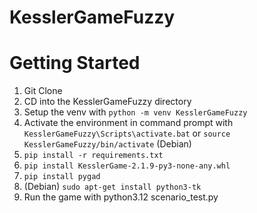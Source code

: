 # KesslerGameFuzzy

# Getting Started
1. Git Clone
2. CD into the KesslerGameFuzzy directory
3. Setup the venv with `python -m venv KesslerGameFuzzy`
3. Activate the environment in command prompt with `KesslerGameFuzzy\Scripts\activate.bat` or `source KesslerGameFuzzy/bin/activate` (Debian)
5. `pip install -r requirements.txt`
6. `pip install KesslerGame-2.1.9-py3-none-any.whl`
7. `pip install pygad`
8. (Debian) `sudo apt-get install python3-tk`
9. Run the game with python3.12 scenario_test.py